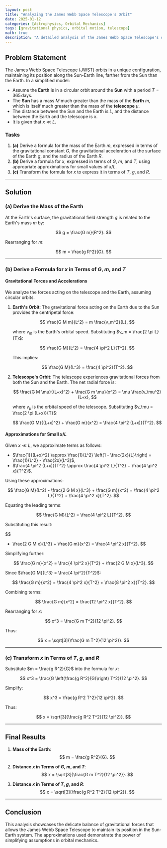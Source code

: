 ```yaml
---
layout: post
title: "Analyzing the James Webb Space Telescope's Orbit"
date: 2025-01-12
categories: [Astrophysics, Orbital Mechanics]
tags: [gravitational physics, orbital motion, telescope]
math: true
description: "A detailed analysis of the James Webb Space Telescope's orbit using gravitational physics and approximations."
---
```


## Problem Statement

The James Webb Space Telescope (JWST) orbits in a unique configuration, maintaining its position along the Sun-Earth line, farther from the Sun than the Earth. In a simplified model:

- Assume the **Earth** is in a circular orbit around the **Sun** with a period $T = 365 \, \text{days}$.
- The **Sun** has a mass $M$ much greater than the mass of the **Earth** $m$, which is itself much greater than the mass of the **telescope** $\mu$.
- The distance between the Sun and the Earth is $L$, and the distance between the Earth and the telescope is $x$.
- It is given that $x \ll L$.

### Tasks

1. **(a)** Derive a formula for the mass of the Earth $m$, expressed in terms of the gravitational constant $G$, the gravitational acceleration at the surface of the Earth $g$, and the radius of the Earth $R$.
2. **(b)** Derive a formula for $x$, expressed in terms of $G$, $m$, and $T$, using appropriate approximations for small values of $x/L$.
3. **(c)** Transform the formula for $x$ to express it in terms of $T$, $g$, and $R$.

---

## Solution

### (a) Derive the Mass of the Earth

At the Earth's surface, the gravitational field strength $g$ is related to the Earth's mass $m$ by:

$$
g = \frac{G m}{R^2}.
$$

Rearranging for $m$:

$$
m = \frac{g R^2}{G}.
$$

---

### (b) Derive a Formula for $x$ in Terms of $G$, $m$, and $T$

#### Gravitational Forces and Accelerations

We analyze the forces acting on the telescope and the Earth, assuming circular orbits.

1. **Earth's Orbit**:
   The gravitational force acting on the Earth due to the Sun provides the centripetal force:

   $$
   \frac{G M m}{L^2} = m \frac{v_m^2}{L},
   $$

   where $v_m$ is the Earth's orbital speed. Substituting $v_m = \frac{2 \pi L}{T}$:

   $$
   \frac{G M}{L^2} = \frac{4 \pi^2 L}{T^2}.
   $$

   This implies:

   $$
   \frac{G M}{L^3} = \frac{4 \pi^2}{T^2}.
   $$

2. **Telescope's Orbit**:
   The telescope experiences gravitational forces from both the Sun and the Earth. The net radial force is:

   $$
   \frac{G M \mu}{(L+x)^2} + \frac{G m \mu}{x^2} = \mu \frac{v_\mu^2}{L+x},
   $$

   where $v_\mu$ is the orbital speed of the telescope. Substituting $v_\mu = \frac{2 \pi (L+x)}{T}$:

   $$
   \frac{G M}{(L+x)^2} + \frac{G m}{x^2} = \frac{4 \pi^2 (L+x)}{T^2}.
   $$

#### Approximations for Small $x/L$

Given $x \ll L$, we approximate terms as follows:
- $\frac{1}{(L+x)^2} \approx \frac{1}{L^2} \left(1 - \frac{2x}{L}\right) = \frac{1}{L^2} - \frac{2x}{L^3}$,
- $\frac{4 \pi^2 (L+x)}{T^2} \approx \frac{4 \pi^2 L}{T^2} + \frac{4 \pi^2 x}{T^2}$.

Using these approximations:

$$
\frac{G M}{L^2} - \frac{2 G M x}{L^3} + \frac{G m}{x^2} = \frac{4 \pi^2 L}{T^2} + \frac{4 \pi^2 x}{T^2}.
$$

Equating the leading terms:

$$
\frac{G M}{L^2} = \frac{4 \pi^2 L}{T^2}.
$$

Substituting this result:

$$
- \frac{2 G M x}{L^3} + \frac{G m}{x^2} = \frac{4 \pi^2 x}{T^2}.
$$

Simplifying further:

$$
\frac{G m}{x^2} = \frac{4 \pi^2 x}{T^2} + \frac{2 G M x}{L^3}.
$$

Since $\frac{G M}{L^3} = \frac{4 \pi^2}{T^2}$:

$$
\frac{G m}{x^2} = \frac{4 \pi^2 x}{T^2} + \frac{8 \pi^2 x}{T^2}.
$$

Combining terms:

$$
\frac{G m}{x^2} = \frac{12 \pi^2 x}{T^2}.
$$

Rearranging for $x$:

$$
x^3 = \frac{G m T^2}{12 \pi^2}.
$$

Thus:

$$
x = \sqrt[3]{\frac{G m T^2}{12 \pi^2}}.
$$

---

### (c) Transform $x$ in Terms of $T$, $g$, and $R$

Substitute $m = \frac{g R^2}{G}$ into the formula for $x$:

$$
x^3 = \frac{G \left(\frac{g R^2}{G}\right) T^2}{12 \pi^2}.
$$

Simplify:

$$
x^3 = \frac{g R^2 T^2}{12 \pi^2}.
$$

Thus:

$$
x = \sqrt[3]{\frac{g R^2 T^2}{12 \pi^2}}.
$$

---

## Final Results

1. **Mass of the Earth**:
   $$
   m = \frac{g R^2}{G}.
   $$

2. **Distance $x$ in Terms of $G$, $m$, and $T$**:
   $$
   x = \sqrt[3]{\frac{G m T^2}{12 \pi^2}}.
   $$

3. **Distance $x$ in Terms of $T$, $g$, and $R$**:
   $$
   x = \sqrt[3]{\frac{g R^2 T^2}{12 \pi^2}}.
   $$

---

## Conclusion

This analysis showcases the delicate balance of gravitational forces that allows the James Webb Space Telescope to maintain its position in the Sun-Earth system. The approximations used demonstrate the power of simplifying assumptions in orbital mechanics.
